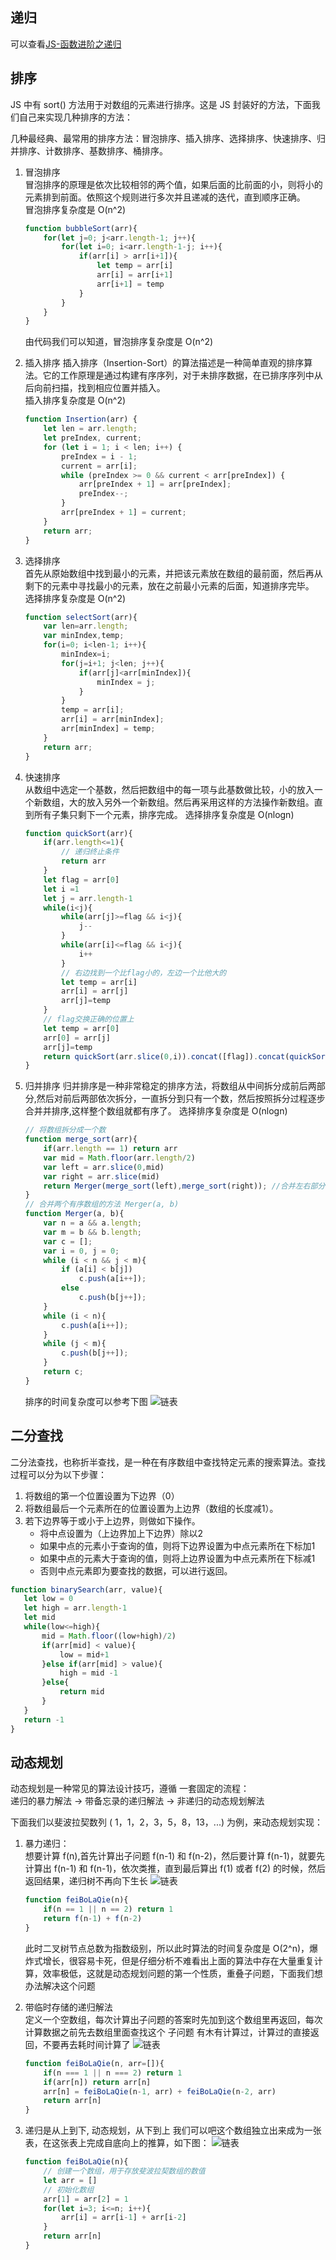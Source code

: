 ## 递归

可以查看[JS-函数进阶之递归](/js/function/recursive.md)

## 排序

JS 中有 sort() 方法用于对数组的元素进行排序。这是 JS 封装好的方法，下面我们自己来实现几种排序的方法：

几种最经典、最常用的排序方法：冒泡排序、插入排序、选择排序、快速排序、归并排序、计数排序、基数排序、桶排序。

1. 冒泡排序  
    冒泡排序的原理是依次比较相邻的两个值，如果后面的比前面的小，则将小的元素排到前面。依照这个规则进行多次并且递减的迭代，直到顺序正确。  
    冒泡排序复杂度是 O(n^2)

    ```js
    function bubbleSort(arr){
        for(let j=0; j<arr.length-1; j++){
            for(let i=0; i<arr.length-1-j; i++){
                if(arr[i] > arr[i+1]){
                    let temp = arr[i]
                    arr[i] = arr[i+1]
                    arr[i+1] = temp
                }
            }
        }
    }
    ```

    由代码我们可以知道，冒泡排序复杂度是 O(n^2)

2. 插入排序
    插入排序（Insertion-Sort）的算法描述是一种简单直观的排序算法。它的工作原理是通过构建有序序列，对于未排序数据，在已排序序列中从后向前扫描，找到相应位置并插入。  
    插入排序复杂度是 O(n^2)

    ```js
    function Insertion(arr) {
        let len = arr.length;
        let preIndex, current;
        for (let i = 1; i < len; i++) {
            preIndex = i - 1;
            current = arr[i];
            while (preIndex >= 0 && current < arr[preIndex]) {
                arr[preIndex + 1] = arr[preIndex];
                preIndex--;
            }
            arr[preIndex + 1] = current;
        }
        return arr;
    }
    ```

3. 选择排序  
    首先从原始数组中找到最小的元素，并把该元素放在数组的最前面，然后再从剩下的元素中寻找最小的元素，放在之前最小元素的后面，知道排序完毕。  
    选择排序复杂度是 O(n^2)

    ```js
    function selectSort(arr){
        var len=arr.length;
        var minIndex,temp;
        for(i=0; i<len-1; i++){
            minIndex=i;
            for(j=i+1; j<len; j++){
                if(arr[j]<arr[minIndex]){
                    minIndex = j;
                }
            }
            temp = arr[i];
            arr[i] = arr[minIndex];
            arr[minIndex] = temp;
        }
        return arr;
    }
    ```

4. 快速排序  
    从数组中选定一个基数，然后把数组中的每一项与此基数做比较，小的放入一个新数组，大的放入另外一个新数组。然后再采用这样的方法操作新数组。直到所有子集只剩下一个元素，排序完成。
    选择排序复杂度是 O(nlogn)

    ```js
    function quickSort(arr){
        if(arr.length<=1){
            // 递归终止条件
            return arr
        }
        let flag = arr[0]
        let i =1
        let j = arr.length-1
        while(i<j){
            while(arr[j]>=flag && i<j){
                j--
            }
            while(arr[i]<=flag && i<j){
                i++
            }  
            // 右边找到一个比flag小的，左边一个比他大的
            let temp = arr[i]
            arr[i] = arr[j]
            arr[j]=temp
        }
        // flag交换正确的位置上
        let temp = arr[0]
        arr[0] = arr[j]
        arr[j]=temp
        return quickSort(arr.slice(0,i)).concat([flag]).concat(quickSort(arr.slice(j+1)))
    }
    ```

5. 归并排序
    归并排序是一种非常稳定的排序方法，将数组从中间拆分成前后两部分,然后对前后两部依次拆分，一直拆分到只有一个数，然后按照拆分过程逐步合并并排序,这样整个数组就都有序了。
    选择排序复杂度是 O(nlogn)

    ```js
    // 将数组拆分成一个数
    function merge_sort(arr){
        if(arr.length == 1) return arr
        var mid = Math.floor(arr.length/2)
        var left = arr.slice(0,mid)
        var right = arr.slice(mid)
        return Merger(merge_sort(left),merge_sort(right)); //合并左右部分
    }
    // 合并两个有序数组的方法 Merger(a, b)
    function Merger(a, b){
        var n = a && a.length;
        var m = b && b.length;
        var c = [];
        var i = 0, j = 0;
        while (i < n && j < m){
            if (a[i] < b[j])
                c.push(a[i++]);
            else
                c.push(b[j++]); 
        }
        while (i < n){
            c.push(a[i++]);
        }
        while (j < m){
            c.push(b[j++]); 
        }
        return c;
    }
    ```

    排序的时间复杂度可以参考下图
    ![链表](/img/algorithm/fzd.jpeg)  

## 二分查找

二分法查找，也称折半查找，是一种在有序数组中查找特定元素的搜索算法。查找过程可以分为以下步骤：

1. 将数组的第⼀个位置设置为下边界（0）
2. 将数组最后⼀个元素所在的位置设置为上边界（数组的⻓度减1）。
3. 若下边界等于或⼩于上边界，则做如下操作。
    + 将中点设置为（上边界加上下边界）除以2
    + 如果中点的元素⼩于查询的值，则将下边界设置为中点元素所在下标加1
    + 如果中点的元素⼤于查询的值，则将上边界设置为中点元素所在下标减1
    + 否则中点元素即为要查找的数据，可以进⾏返回。

 ```js
function binarySearch(arr, value){
    let low = 0
    let high = arr.length-1
    let mid
    while(low<=high){
        mid = Math.floor((low+high)/2)
        if(arr[mid] < value){
            low = mid+1
        }else if(arr[mid] > value){
            high = mid -1
        }else{
            return mid
        }
    }
    return -1
}
```

## 动态规划

动态规划是一种常见的算法设计技巧，遵循 一套固定的流程：  
递归的暴力解法 -> 带备忘录的递归解法 -> 非递归的动态规划解法

下面我们以斐波拉契数列 ( 1，1，2，3，5，8，13，...) 为例，来动态规划实现：

1. 暴力递归：  
    想要计算 f(n),首先计算出子问题 f(n-1) 和 f(n-2)，然后要计算 f(n-1)，就要先计算出 f(n-1) 和 f(n-1)，依次类推，直到最后算出 f(1) 或者 f(2) 的时候，然后返回结果，递归树不再向下生长
    ![链表](/img/algorithm/bldg.jpeg)

    ```js
    function feiBoLaQie(n){
        if(n == 1 || n == 2) return 1
        return f(n-1) + f(n-2)
    }
    ```

    此时二叉树节点总数为指数级别，所以此时算法的时间复杂度是 O(2^n)，爆炸式增长，很容易卡死，但是仔细分析不难看出上面的算法中存在大量重复计算，效率极低，这就是动态规划问题的第一个性质，重叠子问题，下面我们想办法解决这个问题

2. 带临时存储的递归解法  
    定义一个空数组，每次计算出子问题的答案时先加到这个数组里再返回，每次计算数据之前先去数组里面查找这个 子问题 有木有计算过，计算过的直接返回，不要再去耗时间计算了
    ![链表](/img/algorithm/ccdg.jpeg)  

    ```js
    function feiBoLaQie(n, arr=[]){
        if(n === 1 || n === 2) return 1
        if(arr[n]) return arr[n]
        arr[n] = feiBoLaQie(n-1, arr) + feiBoLaQie(n-2, arr)
        return arr[n]
    }
    ```

3. 递归是从上到下, 动态规划，从下到上
    我们可以吧这个数组独立出来成为一张表，在这张表上完成自底向上的推算，如下图：
    ![链表](/img/algorithm/dtgh.png)  

    ```js
    function feiBoLaQie(n){
        // 创建一个数组，用于存放斐波拉契数组的数值
        let arr = []
        // 初始化数组
        arr[1] = arr[2] = 1
        for(let i=3; i<=n; i++){
            arr[i] = arr[i-1] + arr[i-2]
        }
        return arr[n]
    }
    ```
